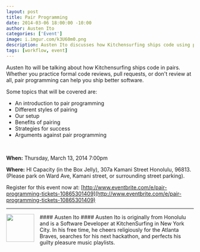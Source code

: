```yaml
--- 
layout: post
title: Pair Programming
date: 2014-03-06 18:00:00 -10:00
author: Austen Ito
categories: ['Event']
image: i.imgur.com/k3U60m0.png
description: Austen Ito discusses how Kitchensurfing ships code using pair programming.
tags: [workflow, event]
---
```

Austen Ito will be talking about how Kitchensurfing ships code in pairs. Whether you practice formal code reviews, pull requests, or don't review at all, pair programming can help you ship better software.

Some topics that will be covered are:

* An introduction to pair programming
* Different styles of pairing
* Our setup
* Benefits of pairing
* Strategies for success
* Arguments against pair programming

<br />

__When:__ Thursday, March 13, 2014 7:00pm

__Where:__ HI Capacity (in the Box Jelly), 307a Kamani Street Honolulu, 96813. (Please park on Ward Ave, Kamani street, or surrounding street parking).

Register for this event now at: [http://www.eventbrite.com/e/pair-programming-tickets-10865301409](http://www.eventbrite.com/e/pair-programming-tickets-10865301409)

---

<div style="float: left; margin-right: 15px;">
<a href="http://i.imgur.com/MPalTdC.jpg"><img src="http://i.imgur.com/MPalTdC.jpg" width="75" alt="" title="Hosted by imgur.com" /></a>
</div>
#### Austen Ito ####
Austen Ito is originally from Honolulu and is a Software Developer at KitchenSurfing in New York City. In his free time, he cheers religiously for the Atlanta Braves, searches for his next hackathon, and perfects his guilty pleasure music playlists.

<br style="clear:both" />